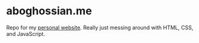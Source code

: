 # aboghossian.me

Repo for my [personal website](https://aboghossian.me/). Really just messing around with HTML, CSS, and JavaScript.
